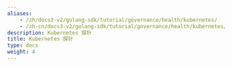```yaml
---
aliases:
    - /zh/docs3-v2/golang-sdk/tutorial/governance/health/kubernetes/
    - /zh-cn/docs3-v2/golang-sdk/tutorial/governance/health/kubernetes/
description: Kubernetes 探针
title: Kubernetes 探针
type: docs
weight: 4
---
```

